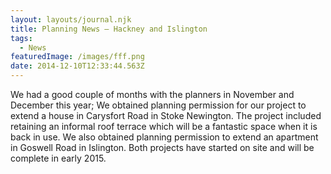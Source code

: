 ```yaml
---
layout: layouts/journal.njk
title: Planning News – Hackney and Islington
tags:
  - News
featuredImage: /images/fff.png
date: 2014-12-10T12:33:44.563Z
---
```

We had a good couple of months with the planners in November and December this year; We obtained planning permission for our project to extend a house in Carysfort Road in Stoke Newington. The project included retaining an informal roof terrace which will be a fantastic space when it is back in use. We also obtained planning permission to extend an apartment in Goswell Road in Islington. Both projects have started on site and will be complete in early 2015.